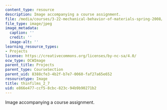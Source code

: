 ```yaml
---
content_type: resource
description: Image accompanying a course assignment.
file: /media/courses/3-22-mechanical-behavior-of-materials-spring-2008/e866e477ccf58cbc823c94b9b90271b2_thinfilms_2_7.jpg
file_type: image/jpeg
image_metadata:
  caption: ''
  credit: ''
  image-alt: ''
learning_resource_types:
- Projects
license: https://creativecommons.org/licenses/by-nc-sa/4.0/
ocw_type: OCWImage
parent_title: Projects
parent_type: CourseSection
parent_uid: 8388cfe3-4b2f-b7e7-0060-faf27a65e652
resourcetype: Image
title: thinfilms_2_7
uid: e866e477-ccf5-8cbc-823c-94b9b90271b2
---
```

Image accompanying a course assignment.